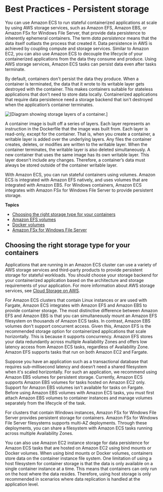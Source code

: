 # Best Practices \- Persistent storage<a name="storage"></a>

You can use Amazon ECS to run stateful containerized applications at scale by using AWS storage services, such as Amazon EFS, Amazon EBS, or Amazon FSx for Windows File Server, that provide data persistence to inherently ephemeral containers\. The term *data persistence* means that the data itself outlasts the process that created it\. Data persistence in AWS is achieved by coupling compute and storage services\. Similar to Amazon EC2, you can also use Amazon ECS to decouple the lifecycle of your containerized applications from the data they consume and produce\. Using AWS storage services, Amazon ECS tasks can persist data even after tasks terminate\.

By default, containers don't persist the data they produce\. When a container is terminated, the data that it wrote to its writable layer gets destroyed with the container\. This makes containers suitable for stateless applications that don't need to store data locally\. Containerized applications that require data persistence need a storage backend that isn't destroyed when the application’s container terminates\.

![\[Diagram showing storage layers of a container.\]](http://docs.aws.amazon.com/AmazonECS/latest/bestpracticesguide/images/storage.jpg)

A container image is built off a series of layers\. Each layer represents an instruction in the Dockerfile that the image was built from\. Each layer is read\-only, except for the container\. That is, when you create a container, a writable layer is added over the underlying layers\. Any files the container creates, deletes, or modifies are written to the writable layer\. When the container terminates, the writable layer is also deleted simultaneously\. A new container that uses the same image has its own writable layer\. This layer doesn't include any changes\. Therefore, a container’s data must always be stored outside of the container writable layer\.

With Amazon ECS, you can run stateful containers using volumes\. Amazon ECS is integrated with Amazon EFS natively, and uses volumes that are integrated with Amazon EBS\. For Windows containers, Amazon ECS integrates with Amazon FSx for Windows File Server to provide persistent storage\.

**Topics**
+ [Choosing the right storage type for your containers](#storage-choosing)
+ [Amazon EFS volumes](storage-efs.md)
+ [Docker volumes](storage-dockervolumes.md)
+ [Amazon FSx for Windows File Server](storage-fsx.md)

## Choosing the right storage type for your containers<a name="storage-choosing"></a>

Applications that are running in an Amazon ECS cluster can use a variety of AWS storage services and third\-party products to provide persistent storage for stateful workloads\. You should choose your storage backend for your containerized application based on the architecture and storage requirements of your application\. For more information about AWS storage services, see [Cloud Storage on AWS](http://aws.amazon.com/products/storage/)\.

For Amazon ECS clusters that contain Linux instances or are used with Fargate, Amazon ECS integrates with Amazon EFS and Amazon EBS to provide container storage\. The most distinctive difference between Amazon EFS and Amazon EBS is that you can simultaneously mount an Amazon EFS filesystem on thousands of Amazon ECS tasks\. In contrast, Amazon EBS volumes don't support concurrent access\. Given this, Amazon EFS is the recommended storage option for containerized applications that scale horizontally\. This is because it supports concurrency\. Amazon EFS stores your data redundantly across multiple Availability Zones and offers low latency access from Amazon ECS tasks, regardless of Availability Zone\. Amazon EFS supports tasks that run on both Amazon EC2 and Fargate\.

Suppose you have an application such as a transactional database that requires sub\-millisecond latency and doesn’t need a shared filesystem when it's scaled horizontally\. For such an application, we recommend using Amazon EBS volumes for persistent storage\. Currently, Amazon ECS supports Amazon EBS volumes for tasks hosted on Amazon EC2 only\. Support for Amazon EBS volumes isn't available for tasks on Fargate\. Before using Amazon EBS volumes with Amazon ECS tasks, you must first attach Amazon EBS volumes to container instances and manage volumes separately from the lifecycle of the task\.

For clusters that contain Windows instances, Amazon FSx for Windows File Server provides persistent storage for containers\. Amazon FSx for Windows File Server filesystems supports multi\-AZ deployments\. Through these deployments, you can share a filesystem with Amazon ECS tasks running across multiple Availability Zones\.

You can also use Amazon EC2 instance storage for data persistence for Amazon ECS tasks that are hosted on Amazon EC2 using bind mounts or Docker volumes\. When using bind mounts or Docker volumes, containers store data on the container instance file system\. One limitation of using a host filesystem for container storage is that the data is only available on a single container instance at a time\. This means that containers can only run on the host where the data resides\. Therefore, using host storage is only recommended in scenarios where data replication is handled at the application level\.